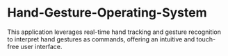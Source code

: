 # Hand-Gesture-Operating-System
This application leverages real-time hand tracking and gesture recognition to interpret hand gestures as commands, offering an intuitive and touch-free user interface.
